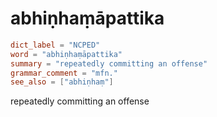 # abhiṇhaṃāpattika

``` toml
dict_label = "NCPED"
word = "abhiṇhaṃāpattika"
summary = "repeatedly committing an offense"
grammar_comment = "mfn."
see_also = ["abhiṇhaṃ"]
```

repeatedly committing an offense

